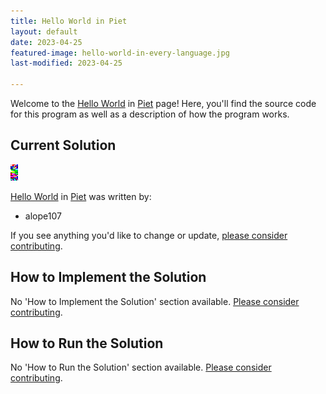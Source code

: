 ```yaml
---
title: Hello World in Piet
layout: default
date: 2023-04-25
featured-image: hello-world-in-every-language.jpg
last-modified: 2023-04-25

---
```


Welcome to the [Hello World](https://rzuckerm.github.io/sample-programs-website-copy/projects/hello-world) in [Piet](https://rzuckerm.github.io/sample-programs-website-copy/languages/piet) page! Here, you'll find the source code for this program as well as a description of how the program works.

## Current Solution

![Hello World in Piet](/projects/hello-world/piet/hello-world.png)

[Hello World](https://rzuckerm.github.io/sample-programs-website-copy/projects/hello-world) in [Piet](https://rzuckerm.github.io/sample-programs-website-copy/languages/piet) was written by:

- alope107

If you see anything you'd like to change or update, [please consider contributing](https://github.com/TheRenegadeCoder/sample-programs).

## How to Implement the Solution

No 'How to Implement the Solution' section available. [Please consider contributing](https://github.com/TheRenegadeCoder/sample-programs-website).

## How to Run the Solution

No 'How to Run the Solution' section available. [Please consider contributing](https://github.com/TheRenegadeCoder/sample-programs-website).